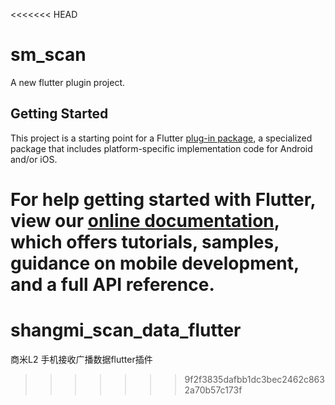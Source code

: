 <<<<<<< HEAD
# sm_scan

A new flutter plugin project.

## Getting Started

This project is a starting point for a Flutter
[plug-in package](https://flutter.dev/developing-packages/),
a specialized package that includes platform-specific implementation code for
Android and/or iOS.

For help getting started with Flutter, view our 
[online documentation](https://flutter.dev/docs), which offers tutorials, 
samples, guidance on mobile development, and a full API reference.
=======
# shangmi_scan_data_flutter
商米L2 手机接收广播数据flutter插件
>>>>>>> 9f2f3835dafbb1dc3bec2462c8632a70b57c173f
